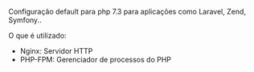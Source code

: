 Configuração default para php 7.3 para aplicações como Laravel, Zend, Symfony..

O que é utilizado:

- Nginx: Servidor HTTP
- PHP-FPM: Gerenciador de processos do PHP